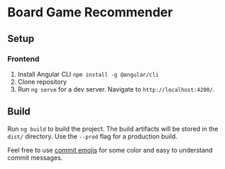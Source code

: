 # Board Game Recommender

## Setup
### Frontend

1. Install Angular CLI `npm install -g @angular/cli`
2. Clone repository
3. Run `ng serve` for a dev server. Navigate to `http://localhost:4200/`.

## Build

Run `ng build` to build the project. The build artifacts will be stored in the `dist/` directory. Use the `--prod` flag for a production build.

Feel free to use [commit emojis](https://gitmoji.carloscuesta.me/) for some color and easy to understand commit messages.
